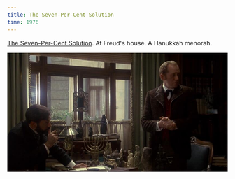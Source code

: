 ```yaml
---
title: The Seven-Per-Cent Solution
time: 1976
---
```

[The Seven-Per-Cent Solution](https://en.wikipedia.org/wiki/The_Seven-Per-Cent_Solution_(film)).
At Freud's house.  A Hanukkah menorah.

![](/files/films/screenshots/1976_seven_per_cent_solution.jpg)
